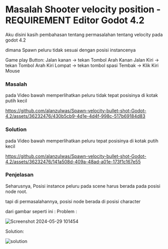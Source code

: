 
# Masalah Shooter velocity position - REQUIREMENT Editor Godot 4.2

Aku disini kasih pembahasan tentang permasalahan tentang velocity pada godot 4.2

dimana Spawn peluru tidak sesuai dengan posisi instancenya

Game play Button: 
Jalan kanan -> tekan Tombol Arah Kanan
Jalan Kiri -> tekan Tombol Arah Kiri
Lompat -> tekan tombol spasi
Tembak -> Klik Kiri Mouse
### Masalah
pada Video bawah memperlihatkan peluru tidak tepat posisinya di kotak putih kecil

https://github.com/alanzulwas/Spawn-velocity-bullet-shot-Godot-4.2/assets/36232476/430b5cb9-4d1e-4d4f-998c-517b69184d83

### Solution
pada Video bawah memperlihatkan peluru tepat posisinya di kotak putih kecil



https://github.com/alanzulwas/Spawn-velocity-bullet-shot-Godot-4.2/assets/36232476/141a508d-409a-48ad-a01e-173f1c167e55



### Penjelasan
Seharusnya, Posisi instance peluru pada scene harus berada pada posisi node root.

tapi di permasalahannya, posisi node berada di posisi character

dari gambar seperti ini :
Problem :

![Screenshot 2024-05-29 101454](https://github.com/alanzulwas/Spawn-velocity-bullet-shot-Godot-4.2/assets/36232476/5be7d5bd-73e6-4444-a088-96c6cae3f8ef)

Solution:

![solution](https://github.com/alanzulwas/Spawn-velocity-bullet-shot-Godot-4.2/assets/36232476/4243f20a-d7e4-4df4-b0c7-6d0426e3c56f)
